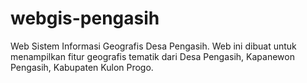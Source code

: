 # webgis-pengasih
Web Sistem Informasi Geografis Desa Pengasih. Web ini dibuat untuk menampilkan fitur geografis tematik dari Desa Pengasih, Kapanewon Pengasih, Kabupaten Kulon Progo.
